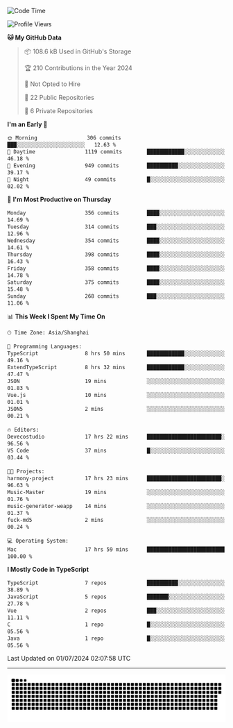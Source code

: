 <!--
<picture>
  <source
    srcset="https://github-readme-stats.vercel.app/api?username=kevinxft&show_icons=true&theme=dark"
    media="(prefers-color-scheme: dark)"
  />
  <source
    srcset="https://github-readme-stats.vercel.app/api?username=kevinxft&show_icons=true"
    media="(prefers-color-scheme: light), (prefers-color-scheme: no-preference)"
  />
  <img src="https://github-readme-stats.vercel.app/api?username=kevinxft&show_icons=true" />
</picture>
-->

<!--START_SECTION:waka-->
![Code Time](http://img.shields.io/badge/Code%20Time-1%2C630%20hrs%2047%20mins-blue)

![Profile Views](http://img.shields.io/badge/Profile%20Views-3-blue)

**🐱 My GitHub Data** 

> 📦 108.6 kB Used in GitHub's Storage 
 > 
> 🏆 210 Contributions in the Year 2024
 > 
> 🚫 Not Opted to Hire
 > 
> 📜 22 Public Repositories 
 > 
> 🔑 6 Private Repositories 
 > 
**I'm an Early 🐤** 

```text
🌞 Morning                306 commits         ███░░░░░░░░░░░░░░░░░░░░░░   12.63 % 
🌆 Daytime                1119 commits        ████████████░░░░░░░░░░░░░   46.18 % 
🌃 Evening                949 commits         ██████████░░░░░░░░░░░░░░░   39.17 % 
🌙 Night                  49 commits          █░░░░░░░░░░░░░░░░░░░░░░░░   02.02 % 
```
📅 **I'm Most Productive on Thursday** 

```text
Monday                   356 commits         ████░░░░░░░░░░░░░░░░░░░░░   14.69 % 
Tuesday                  314 commits         ███░░░░░░░░░░░░░░░░░░░░░░   12.96 % 
Wednesday                354 commits         ████░░░░░░░░░░░░░░░░░░░░░   14.61 % 
Thursday                 398 commits         ████░░░░░░░░░░░░░░░░░░░░░   16.43 % 
Friday                   358 commits         ████░░░░░░░░░░░░░░░░░░░░░   14.78 % 
Saturday                 375 commits         ████░░░░░░░░░░░░░░░░░░░░░   15.48 % 
Sunday                   268 commits         ███░░░░░░░░░░░░░░░░░░░░░░   11.06 % 
```


📊 **This Week I Spent My Time On** 

```text
🕑︎ Time Zone: Asia/Shanghai

💬 Programming Languages: 
TypeScript               8 hrs 50 mins       ████████████░░░░░░░░░░░░░   49.16 % 
ExtendTypeScript         8 hrs 32 mins       ████████████░░░░░░░░░░░░░   47.47 % 
JSON                     19 mins             ░░░░░░░░░░░░░░░░░░░░░░░░░   01.83 % 
Vue.js                   10 mins             ░░░░░░░░░░░░░░░░░░░░░░░░░   01.01 % 
JSON5                    2 mins              ░░░░░░░░░░░░░░░░░░░░░░░░░   00.21 % 

🔥 Editors: 
Devecostudio             17 hrs 22 mins      ████████████████████████░   96.56 % 
VS Code                  37 mins             █░░░░░░░░░░░░░░░░░░░░░░░░   03.44 % 

🐱‍💻 Projects: 
harmony-project          17 hrs 23 mins      ████████████████████████░   96.63 % 
Music-Master             19 mins             ░░░░░░░░░░░░░░░░░░░░░░░░░   01.76 % 
music-generator-weapp    14 mins             ░░░░░░░░░░░░░░░░░░░░░░░░░   01.37 % 
fuck-md5                 2 mins              ░░░░░░░░░░░░░░░░░░░░░░░░░   00.24 % 

💻 Operating System: 
Mac                      17 hrs 59 mins      █████████████████████████   100.00 % 
```

**I Mostly Code in TypeScript** 

```text
TypeScript               7 repos             ██████████░░░░░░░░░░░░░░░   38.89 % 
JavaScript               5 repos             ███████░░░░░░░░░░░░░░░░░░   27.78 % 
Vue                      2 repos             ███░░░░░░░░░░░░░░░░░░░░░░   11.11 % 
C                        1 repo              █░░░░░░░░░░░░░░░░░░░░░░░░   05.56 % 
Java                     1 repo              █░░░░░░░░░░░░░░░░░░░░░░░░   05.56 % 
```




 Last Updated on 01/07/2024 02:07:58 UTC
<!--END_SECTION:waka-->

---

<picture>
  <source media="(prefers-color-scheme: dark)" srcset="https://raw.githubusercontent.com/kevinxft/kevinxft/output/github-contribution-grid-snake-dark.svg">
  <source media="(prefers-color-scheme: light)" srcset="https://raw.githubusercontent.com/kevinxft/kevinxft/output/github-contribution-grid-snake.svg">
  <img alt="github contribution grid snake animation" src="https://raw.githubusercontent.com/kevinxft/kevinxft/output/github-contribution-grid-snake.svg">
</picture>